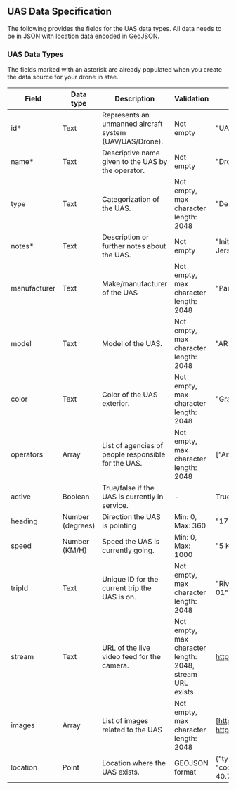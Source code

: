 ## UAS Data Specification

The following provides the fields for the UAS data types. All data needs to be in JSON with location data encoded in [GeoJSON](http://geojson.org/). 

### UAS Data Types
The fields marked with an asterisk are already populated when you create the data source for your drone in stae. 

| Field | Data type | Description | Validation | Example
| ---   | --- 		| ---         | ---		   | ---
|id*    | Text      | Represents an unmanned aircraft system (UAV/UAS/Drone). | Not empty | "UAS"
|name*  | Text      | Descriptive name given to the UAS by the operator. | Not empty | "Drone Demo Test"
|type   | Text      | Categorization of the UAS. |  Not empty, max character length: 2048 | "Delivery Drone"
|notes* | Text 		| Description or further notes about the UAS. | Not empty | "Initial pilot project for Jersey City Deliveries"
|manufacturer| Text | Make/manufacturer of the UAS | Not empty, max character length: 2048 | "Parrot"
|model  | Text 		| Model of the UAS. | Not empty, max character length: 2048 | "AR Drone 2.0"
|color  | Text 		| Color of the UAS exterior. | Not empty, max character length: 2048 | "Gray"
|operators| Array 	| List of agencies of people responsible for the UAS. | Not empty, max character length: 2048 | ["Amazon, FAA"]
|active | Boolean 	| True/false if the UAS is currently in service. | - | True
|heading | Number (degrees) 	| Direction the UAS is pointing | Min: 0, Max: 360 | "175.45"
|speed 	| Number (KM/H) | Speed the UAS is currently going. | Min: 0, Max: 1000 | "5 KM/H"
|tripId | Text 		| Unique ID for the current trip the UAS is on. | Not empty, max character length: 2048 | "Riverview Park Delivery 01" 
|stream | Text 		| URL of the live video feed for the camera. | Not empty, max character length: 2048, stream URL exists | https://stae.co/dronefeed
|images | Array 	| List of images related to the UAS | Not empty, max character length: 2048 | [https://stae.co/drone1.jpg, https://stae.co/drone2.jpg]
|location | Point 	| Location where the UAS exists. | GEOJSON format | {"type": "Point", "coordinates": [-74.0429, 40.744]}


